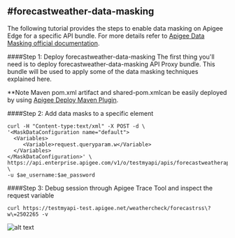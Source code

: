 #forecastweather-data-masking
--------

The following tutorial provides the steps to enable data masking on Apigee Edge for a specific API bundle. For more details refer to [Apigee Data Masking official documentation](http://apigee.com/docs/api-services/content/data-masking).

####Step 1: Deploy forecastweather-data-masking
The first thing you'll need is to deploy forecastweather-data-masking API Proxy bundle. This bundle will be used to apply some of the data masking techniques explained here.

**Note Maven pom.xml artifact and shared-pom.xmlcan be easily deployed by using [Apigee Deploy Maven Plugin](https://github.com/apigee/apigee-deploy-maven-plugin). 

####Step 2: Add data masks to a specific element
```
curl -H "Content-type:text/xml" -X POST -d \
'<MaskDataConfiguration name="default">
  <Variables>
     <Variable>request.queryparam.w</Variable>
  </Variables>
</MaskDataConfiguration>' \
https://api.enterprise.apigee.com/v1/o/testmyapi/apis/forecastweatherapi/maskconfigs \
-u $ae_username:$ae_password
```

####Step 3: Debug session through Apigee Trace Tool and inspect the request variable

```
curl https://testmyapi-test.apigee.net/weathercheck/forecastrss\?w\=2502265 -v

```
![alt text](https://www.dropbox.com/s/i5cr1v5h8yi5ful/Data-Mask-Request-Parameters.png "Logo Title Text 1")
